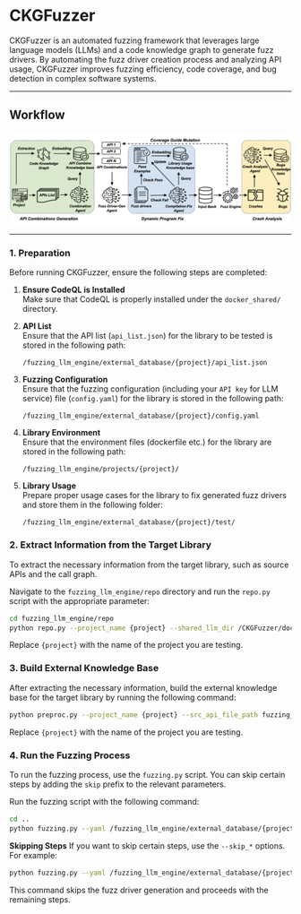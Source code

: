 # CKGFuzzer


CKGFuzzer is an automated fuzzing framework that leverages large language models (LLMs) and a code knowledge graph to generate fuzz drivers. By automating the fuzz driver creation process and analyzing API usage, CKGFuzzer improves fuzzing efficiency, code coverage, and bug detection in complex software systems.

---

## Workflow

![CKGFuzzer Workflow](workflow.png)




---

### 1. Preparation

Before running CKGFuzzer, ensure the following steps are completed:

1. **Ensure CodeQL is Installed**  
   Make sure that CodeQL is properly installed under the `docker_shared/` directory.

2. **API List**  
   Ensure that the API list (`api_list.json`) for the library to be tested is stored in the following path:
   ```
   /fuzzing_llm_engine/external_database/{project}/api_list.json
   ```

3. **Fuzzing Configuration**  
   Ensure that the fuzzing configuration (including your `API key` for LLM service) file (`config.yaml`) for the library is stored in the following path:  
   ```
   /fuzzing_llm_engine/external_database/{project}/config.yaml
   ```

4. **Library Environment**  
Ensure that the environment files (dockerfile etc.) for the library are stored in the following path:
    ```
    /fuzzing_llm_engine/projects/{project}/
    ```

5. **Library Usage**  
Prepare proper usage cases for the library to fix generated fuzz drivers and store them in the following folder:
    ```
    /fuzzing_llm_engine/external_database/{project}/test/
    ```

### 2. Extract Information from the Target Library

To extract the necessary information from the target library, such as source APIs and the call graph.

Navigate to the `fuzzing_llm_engine/repo` directory and run the `repo.py` script with the appropriate parameter:
```bash
cd fuzzing_llm_engine/repo
python repo.py --project_name {project} --shared_llm_dir /CKGFuzzer/docker_shared --saved_dir /CKGFuzzer/fuzzing_llm_engine/external_database/{project}/codebase --src_api --call_graph
```
Replace `{project}` with the name of the project you are testing.

### 3. Build External Knowledge Base 

After extracting the necessary information, build the external knowledge base for the target library by running the following command:
```bash
python preproc.py --project_name {project} --src_api_file_path fuzzing_llm_engine/external_database/{project}
```
Replace `{project}` with the name of the project you are testing.



### 4. Run the Fuzzing Process

To run the fuzzing process, use the `fuzzing.py` script. You can skip certain steps by adding the `skip` prefix to the relevant parameters.

Run the fuzzing script with the following command:
```bash
cd ..
python fuzzing.py --yaml /fuzzing_llm_engine/external_database/{project}/config.yaml --gen_driver --summary_api --check_compilation --gen_input
```
**Skipping Steps**
If you want to skip certain steps, use the `--skip_*` options. For example:
```bash
python fuzzing.py --yaml /fuzzing_llm_engine/external_database/{project}/config.yaml --skip_gen_driver --skip_summary_api --skip_check_compilation --skip_gen_input
```
This command skips the fuzz driver generation and proceeds with the remaining steps.